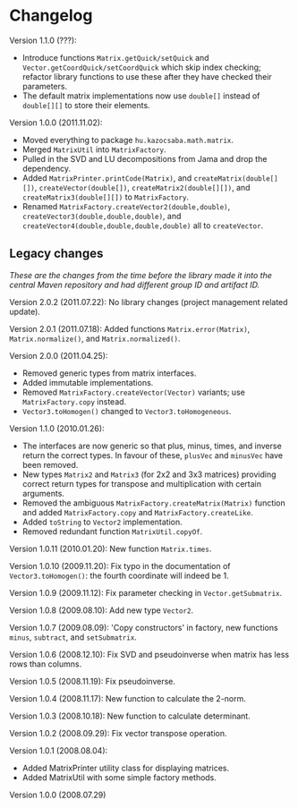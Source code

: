 Changelog
=========

Version 1.1.0 (???):

- Introduce functions `Matrix.getQuick/setQuick` and `Vector.getCoordQuick/setCoordQuick` which skip index checking; refactor library functions to use these
  after they have checked their parameters.
- The default matrix implementations now use `double[]` instead of `double[][]` to store their elements.

Version 1.0.0 (2011.11.02):

- Moved everything to package `hu.kazocsaba.math.matrix`.
- Merged `MatrixUtil` into `MatrixFactory`.
- Pulled in the SVD and LU decompositions from Jama and drop the dependency.
- Added `MatrixPrinter.printCode(Matrix)`, and `createMatrix(double[][])`, `createVector(double[])`, `createMatrix2(double[][])`, and `createMatrix3(double[][])` to `MatrixFactory`.
- Renamed `MatrixFactory.createVector2(double,double)`, `createVector3(double,double,double)`, and `createVector4(double,double,double,double)` all to `createVector`.

Legacy changes
--------------

*These are the changes from the time before the library made it into the central Maven repository and had different group ID and artifact ID.*

Version 2.0.2 (2011.07.22): No library changes (project management related update).

Version 2.0.1 (2011.07.18): Added functions `Matrix.error(Matrix)`, `Matrix.normalize()`, and `Matrix.normalized()`.

Version 2.0.0 (2011.04.25):

- Removed generic types from matrix interfaces.
- Added immutable implementations.
- Removed `MatrixFactory.createVector(Vector)` variants; use `MatrixFactory.copy` instead.
- `Vector3.toHomogen()` changed to `Vector3.toHomogeneous`.

Version 1.1.0 (2010.01.26):

- The interfaces are now generic so that plus, minus, times, and inverse return the correct types. In favour of these, `plusVec` and `minusVec` have been removed.
- New types `Matrix2` and `Matrix3` (for 2x2 and 3x3 matrices) providing correct return types for transpose and multiplication with certain arguments.
- Removed the ambiguous `MatrixFactory.createMatrix(Matrix)` function and added `MatrixFactory.copy` and `MatrixFactory.createLike`.
- Added `toString` to `Vector2` implementation.
- Removed redundant function `MatrixUtil.copyOf`.

Version 1.0.11 (2010.01.20): New function `Matrix.times`.

Version 1.0.10 (2009.11.20): Fix typo in the documentation of `Vector3.toHomogen()`: the fourth coordinate will indeed be 1.

Version 1.0.9 (2009.11.12): Fix parameter checking in `Vector.getSubmatrix`.

Version 1.0.8 (2009.08.10): Add new type `Vector2`.

Version 1.0.7 (2009.08.09): 'Copy constructors' in factory, new functions `minus`, `subtract`, and `setSubmatrix`.

Version 1.0.6 (2008.12.10): Fix SVD and pseudoinverse when matrix has less rows than columns.

Version 1.0.5 (2008.11.19): Fix pseudoinverse.

Version 1.0.4 (2008.11.17): New function to calculate the 2-norm.

Version 1.0.3 (2008.10.18): New function to calculate determinant.

Version 1.0.2 (2008.09.29): Fix vector transpose operation.

Version 1.0.1 (2008.08.04):

- Added MatrixPrinter utility class for displaying matrices.
- Added MatrixUtil with some simple factory methods.

Version 1.0.0 (2008.07.29)
